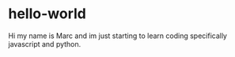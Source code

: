 # hello-world

Hi my name is Marc and im just starting to learn coding specifically javascript and python.

